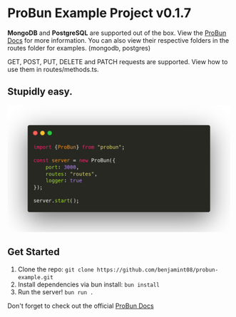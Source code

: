 # ProBun Example Project v0.1.7

**MongoDB** and **PostgreSQL** are supported out of the box. View the [ProBun Docs](https://probun.p3pr.co) for more information.
You can also view their respective folders in the routes folder for examples. (mongodb, postgres)

GET, POST, PUT, DELETE and PATCH requests are supported. View how to use them in routes/methods.ts.

## Stupidly easy.
<img src="code.png" width="500">

## Get Started

1. Clone the repo: `git clone https://github.com/benjamint08/probun-example.git`
2. Install dependencies via bun install: `bun install`
3. Run the server! `bun run .`

Don't forget to check out the official [ProBun Docs](https://probun.p3pr.co)
